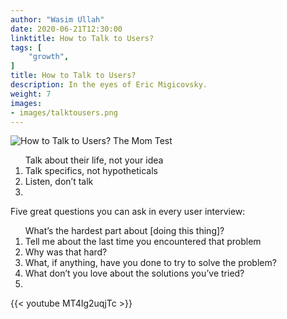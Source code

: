 ```yaml
---
author: "Wasim Ullah"
date: 2020-06-21T12:30:00
linktitle: How to Talk to Users?
tags: [
    "growth",
]
title: How to Talk to Users?
description: In the eyes of Eric Migicovsky.
weight: 7
images:
- images/talktousers.png
---
```


![How to Talk to Users?](/images/talktousers.png)
The Mom Test

<ol>
Talk about their life, not your idea <li>
Talk specifics, not hypotheticals <li>
Listen, don’t talk <li>
</ol>

Five great questions you can ask in every user interview:

<ol>
What’s the hardest part about [doing this thing]? <li>
Tell me about the last time you encountered that problem <li>
Why was that hard? <li>
What, if anything, have you done to try to solve the problem? <li>
What don’t you love about the solutions you’ve tried? <li>
</ol>

{{< youtube MT4Ig2uqjTc >}}
